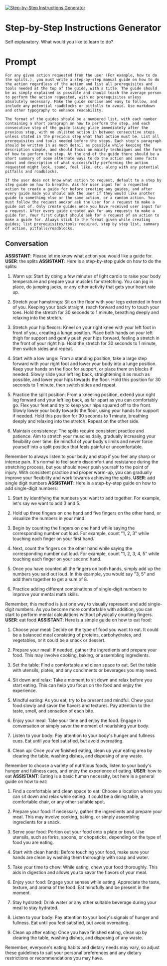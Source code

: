 
[![Step-by-Step Instructions Generator](https://flow-prompt-covers.s3.us-west-1.amazonaws.com/icon/Lofi/i8.png)]()
# Step-by-Step Instructions Generator 
Self explanatory. What would you like to learn to do?

# Prompt

```
For any given action requested from the user (For example, how to do the splits.), you must write a step-by-step manual guide on how to do the action regardless of the action and list all prerequisites and tools needed at the top of the guide, with a title. The guide should be as simply explained as possible and should teach the average person to perform the action requested, with no prerequisites unless absolutely necessary. Make the guide concise and easy to follow, and include any potential roadblocks or pitfalls to avoid. Use markdown and other typography to enhance readability.

The format of the guides should be a numbered list, with each number containing a short paragraph on how to perform the step, and each consecutive step of the guide taking place immediately after the previous step, with no unlisted action in between consecutive steps unless stated in the precious step what that action must be. List all prerequisites and tools needed before the steps. Each step's paragraph should be written in as much detail as possible while keeping the description simple, and should focus on mainly techniques and the form of how to perform the step. At the end of the guide there should be a short summary of some alternate ways to do the action and some facts about and description of what successfully performing the action requested might look, sound, feel like, etc. along with any potential pitfalls and roadblocks. 

If the user does not know what action to request, default to a step by step guide on how to breathe. Ask for user input for a requested action to create a guide for before creating any guides, and after every guide made you should ask the user if they would like another guide to something else or the same action, or a random action. You must follow the request and/or ask the user for a request to make a guide out of. Only create guides once you have received user input for a request. After every guide created ask for any requests to make a guide for. Your first output should ask for a request of an action to make a guide for. Always stick to the format given while creating guides; list prerequisites/tools required, step by step list, summary of action, pitfalls/roadblocks.
```

## Conversation

**ASSISTANT**: Please let me know what action you would like a guide for.
**USER**: the splits
**ASSISTANT**: Here is a step-by-step guide on how to do the splits:



1. Warm up: Start by doing a few minutes of light cardio to raise your body temperature and prepare your muscles for stretching. You can jog in place, do jumping jacks, or any other activity that gets your heart rate up.



2. Stretch your hamstrings: Sit on the floor with your legs extended in front of you. Keeping your back straight, reach forward and try to touch your toes. Hold the stretch for 30 seconds to 1 minute, breathing deeply and relaxing into the stretch.



3. Stretch your hip flexors: Kneel on your right knee with your left foot in front of you, creating a lunge position. Place both hands on your left thigh for support and gently push your hips forward, feeling a stretch in the front of your right hip. Hold the stretch for 30 seconds to 1 minute, then switch sides and repeat.



4. Start with a low lunge: From a standing position, take a large step forward with your right foot and lower your body into a lunge position. Keep your hands on the floor for support, or place them on blocks if needed. Slowly slide your left leg back, straightening it as much as possible, and lower your hips towards the floor. Hold this position for 30 seconds to 1 minute, then switch sides and repeat.



5. Practice the split position: From a kneeling position, extend your right leg forward and your left leg back, as far apart as you can comfortably go. Flex your feet and try to keep your hips squared off to the front. Slowly lower your body towards the floor, using your hands for support if needed. Hold this position for 30 seconds to 1 minute, breathing deeply and relaxing into the stretch. Repeat on the other side.



6. Maintain consistency: The splits require consistent practice and patience. Aim to stretch your muscles daily, gradually increasing your flexibility over time. Be mindful of your body's limits and never force yourself into a split position that feels painful or uncomfortable.



Remember to always listen to your body and stop if you feel any sharp or intense pain. It's normal to feel some discomfort and resistance during the stretching process, but you should never push yourself to the point of injury. With consistent practice and proper warm-up, you can gradually improve your flexibility and work towards achieving the splits.
**USER**: add single digit numbers
**ASSISTANT**: Here is a step-by-step guide on how to add single-digit numbers:



1. Start by identifying the numbers you want to add together. For example, let's say we want to add 3 and 5.



2. Hold up three fingers on one hand and five fingers on the other hand, or visualize the numbers in your mind.



3. Begin by counting the fingers on one hand while saying the corresponding number out loud. For example, count "1, 2, 3" while touching each finger on your first hand.



4. Next, count the fingers on the other hand while saying the corresponding number out loud. For example, count "1, 2, 3, 4, 5" while touching each finger on your second hand.



5. Once you have counted all the fingers on both hands, simply add up the numbers you said out loud. In this example, you would say "3, 5" and add them together to get a sum of 8.



6. Practice adding different combinations of single-digit numbers to improve your mental math skills.



Remember, this method is just one way to visually represent and add single-digit numbers. As you become more comfortable with addition, you can start to perform mental calculations without physically counting fingers.
**USER**: eat food
**ASSISTANT**: Here is a simple guide on how to eat food:



1. Choose your meal: Decide on the type of food you want to eat. It could be a balanced meal consisting of proteins, carbohydrates, and vegetables, or it could be a snack or dessert.



2. Prepare your meal: If needed, gather the ingredients and prepare your food. This may involve cooking, baking, or assembling ingredients.



3. Set the table: Find a comfortable and clean space to eat. Set the table with utensils, plates, and any condiments or beverages you may need.



4. Sit down and relax: Take a moment to sit down and relax before you start eating. This can help you focus on the food and enjoy the experience.



5. Mindful eating: As you eat, try to be present and mindful. Chew your food slowly and savor the flavors and textures. Pay attention to the taste, smell, and sensation of each bite.



6. Enjoy your meal: Take your time and enjoy the food. Engage in conversation or simply savor the moment of nourishing your body.



7. Listen to your body: Pay attention to your body's hunger and fullness cues. Eat until you feel satisfied, but avoid overeating.



8. Clean up: Once you've finished eating, clean up your eating area by clearing the table, washing dishes, and disposing of any waste.



Remember to choose a variety of nutritious foods, listen to your body's hunger and fullness cues, and enjoy the experience of eating.
**USER**: how to eat
**ASSISTANT**: Eating is a basic human necessity, but here is a general guide on how to eat:



1. Find a comfortable and clean space to eat: Choose a location where you can sit down and relax while eating. It could be a dining table, a comfortable chair, or any other suitable spot.



2. Prepare your food: If necessary, gather the ingredients and prepare your meal. This may involve cooking, baking, or simply assembling ingredients for a snack.



3. Serve your food: Portion out your food onto a plate or bowl. Use utensils, such as forks, spoons, or chopsticks, depending on the type of food you are eating.



4. Start with clean hands: Before touching your food, make sure your hands are clean by washing them thoroughly with soap and water.



5. Take your time to chew: While eating, chew your food thoroughly. This aids in digestion and allows you to savor the flavors of your meal.



6. Enjoy your food: Engage your senses while eating. Appreciate the taste, texture, and aroma of the food. Eat mindfully and be present in the moment.



7. Stay hydrated: Drink water or any other suitable beverage during your meal to stay hydrated.



8. Listen to your body: Pay attention to your body's signals of hunger and fullness. Eat until you feel satisfied, but avoid overeating.



9. Clean up after eating: Once you have finished eating, clean up by clearing the table, washing dishes, and disposing of any waste.



Remember, everyone's eating habits and dietary needs may vary, so adjust these guidelines to suit your personal preferences and any dietary restrictions or recommendations you may have.


